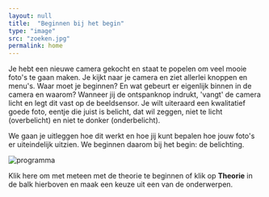 ```yaml
---
layout: null
title:  "Beginnen bij het begin"
type: "image"
src: "zoeken.jpg"
permalink: home
---
```



Je hebt een nieuwe camera gekocht en staat te popelen om veel 
mooie foto's te gaan maken. Je kijkt naar je camera en ziet 
allerlei knoppen en menu's. Waar moet je beginnen? En wat 
gebeurt er eigenlijk binnen in de camera en waarom?
Wanneer jij de ontspanknop indrukt, 'vangt' de camera licht en 
legt dit vast op de beeldsensor. Je wilt uiteraard een kwalitatief 
goede foto, eentje die juist is belicht, dat wil zeggen, niet te licht 
(overbelicht) en niet te donker (onderbelicht).


We gaan je uitleggen hoe dit werkt en hoe jij kunt bepalen hoe 
jouw foto's er uiteindelijk uitzien. We beginnen daarom bij het 
begin: de belichting.

![programma](../assets/img/elem/programma.jpg) 

<span class="text-link">Klik here</span> om met meteen met de theorie te beginnen of klik op 
**Theorie** in de balk hierboven en maak een keuze uit een van de onderwerpen.